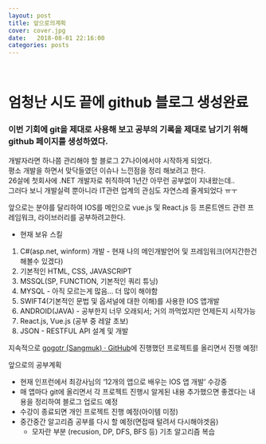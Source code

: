 ```yaml
---
layout: post
title: 앞으로의계획
cover: cover.jpg
date:   2018-08-01 22:16:00
categories: posts
---
```

<br/>

# 엄청난 시도 끝에 github 블로그 생성완료
### 이번 기회에 git을 제대로 사용해 보고 공부의 기록을 제대로 남기기 위해 github 페이지를 생성하였다.

개발자라면 하나쯤 관리해야 할 블로그 27나이에서야 시작하게 되었다.<br/>
평소 개발을 하면서 맞닥들였던 이슈나 느낀점을 정리 해보려고 한다.<br/>
26살에 첫회사에 .NET 개발자로 취직하여 1년간 아무런 공부없이 지내왔는데..<br/>
그러다 보니 개발실력 뿐아니라 IT관련 업계의 관심도 자연스레 줄게되었다 ㅠㅜ<br/>

앞으로는 분야를 달리하여 IOS를 메인으로 vue.js 및 React.js 등 프론트엔드 관련 프레임워크, 라이브러리를 공부하려고한다.

* 현재 보유 스킬
1. C#(asp.net, winform) 개발 - 현재 나의 메인개발언어 및 프레임워크(어지간한건 해볼수 있겠다)
2. 기본적인 HTML, CSS, JAVASCRIPT
3. MSSQL(SP, FUNCTION, 기본적인 쿼리 튜닝)
4. MYSQL - 아직 모르는게 많음... 더 많이 해야함
5. SWIFT4(기본적인 문법 및 옵셔널에 대한 이해)를 사용한 IOS 앱개발
6. ANDROID(JAVA)  - 공부한지 너무 오래되서; 거의 까먹었지만 언제든지 시작가능
7. React.js, Vue.js (공부 중 레알 초보)
8. JSON - RESTFUL API 설계 및 개발

지속적으로 [gogotr (Sangmuk) · GitHub](https://github.com/gogotr)에 진행했던 프로젝트를 올리면서 진행 예정!

앞으로의 공부계획
 * 현재 인프런에서 최강사님의 ‘12개의 앱으로 배우는 IOS 앱 개발’ 수강중
 * 매 앱마다 git에 올리면서 각 프로젝트 진행시 알게된 내용 추가했으면 좋겠다는 내용을 정리하여 블로그 업로드 예정
 * 수강이 종료되면 개인 프로젝트 진행 예정(아이템 미정)
 * 중간중간 알고리즘 공부를 다시 할 예정(면접때 털려서 다시해야겟음)
	 * 모자란 부분 (recusion, DP, DFS, BFS 등) 기초 알고리즘 복습
